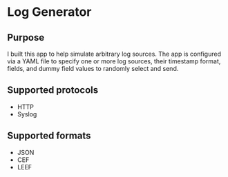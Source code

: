 # Log Generator

## Purpose
I built this app to help simulate arbitrary log sources.  The app is configured via a YAML file to specify one or more log sources, their timestamp format, fields, and dummy field values to randomly select and send.

## Supported protocols
- HTTP
- Syslog

## Supported formats
- JSON
- CEF
- LEEF
